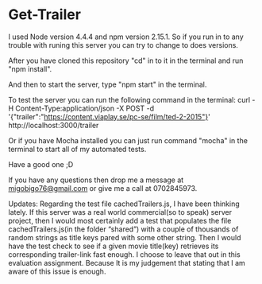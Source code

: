 # Get-Trailer

I used Node version 4.4.4 and npm version 2.15.1. So if you run in to any trouble with runing this server you can try to change to does versions.

After you have cloned this repository "cd" in to it in the terminal and run "npm install".

And then to start the server, type "npm start" in the terminal.

To test the server you can run the following command in the terminal:
curl -H Content-Type:application/json -X POST -d '{"trailer":"https://content.viaplay.se/pc-se/film/ted-2-2015"}' http://localhost:3000/trailer

Or if you have Mocha installed you can just run command "mocha" in the terminal to start all of my automated tests.

Have a good one ;D

If you have any questions then drop me a message at migobigo76@gmail.com or give me a call at 0702845973.

Updates:
Regarding the test file cachedTrailers.js, I have been thinking lately. If this server was a real world commercial(so to speak) server project, then I would most certainly add a test that populates the file cachedTrailers.js(in the folder “shared”) with a couple of thousands of random strings as title keys pared with some other string. Then I would have the test check to see if a given movie title(key) retrieves its corresponding trailer-link fast enough. I choose to leave that out in this evaluation assignment. Because It is my judgement that stating that I am aware of this issue is enough.
